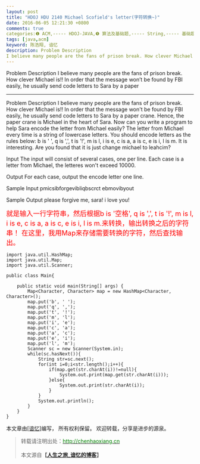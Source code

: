 ```yaml
---
layout: post
title: "HDOJ HDU 2140 Michael Scofield's letter(字符转换~)"
date: 2016-06-05 12:21:30 +0800
comments: true
categories:❶ ACM,----- HDOJ-JAVA,❺ 算法及基础题,----- String,----- 基础题
tags: [java,acm]
keyword: 陈浩翔, 谙忆
description: Problem Description 
I believe many people are the fans of prison break. How clever Michael is!! In order that the message won’t be found by FBI easily, he usually send code letters to Sara by a paper 
---
```



Problem Description 
I believe many people are the fans of prison break. How clever Michael is!! In order that the message won’t be found by FBI easily, he usually send code letters to Sara by a paper
<!-- more -->
----------

Problem Description
I believe many people are the fans of prison break. How clever Michael is!! In order that the message won't be found by FBI easily, he usually send code letters to Sara by a paper crane. Hence, the paper crane is Michael in the heart of Sara. Now can you write a program to help Sara encode the letter from Michael easily?
The letter from Michael every time is a string of lowercase letters. You should encode letters as the rules below:
b is ' ', q is ',', t is '!', m is l, i is e, c is a, a is c, e is i, l is m. It is interesting. Are you found that it is just change michael to leahcim?
 

Input
The input will consist of several cases, one per line.
Each case is a letter from Michael, the letteres won't exceed 10000.

 

Output
For each case, output the encode letter one line.

 

Sample Input
pmicsibforgevibliqbscrct
ebmovibyout
 

Sample Output
please forgive me, sara!
i love you!


<font color="red" size="4">
就是输入一行字符串，然后根据b is '空格', q is ',', t is '!', m is l, i is e, c is a, a is c, e is i, l is m.来转换，输出转换之后的字符串！
在这里，我用Map来存储需要转换的字符，然后查找输出。
</font>

```
import java.util.HashMap;
import java.util.Map;
import java.util.Scanner;

public class Main{

	public static void main(String[] args) {
		Map<Character, Character> map = new HashMap<Character, Character>();
		map.put('b', ' ');
		map.put('q', ',');
		map.put('t', '!');
		map.put('m', 'l');
		map.put('i', 'e');
		map.put('c', 'a');
		map.put('a', 'c');
		map.put('e', 'i');
		map.put('l', 'm');
		Scanner sc = new Scanner(System.in);
		while(sc.hasNext()){
			String str=sc.next();
			for(int i=0;i<str.length();i++){
				if(map.get(str.charAt(i))!=null){
					System.out.print(map.get(str.charAt(i)));
				}else{
					System.out.print(str.charAt(i));
				}
			}
			System.out.println();
		}
	}
}

```

本文章由<a href="http://chenhaoxiang.cn/">[谙忆]</a>编写， 所有权利保留。 
欢迎转载，分享是进步的源泉。
<blockquote cite='陈浩翔'>
<p background-color='#D3D3D3'>转载请注明出处：<a href='http://chenhaoxiang.cn'><font color="green">http://chenhaoxiang.cn</font></a><br><br>
本文源自<strong>【<a href='http://chenhaoxiang.cn' target='_blank'>人生之旅_谙忆的博客</a>】</strong></p>
</blockquote>

